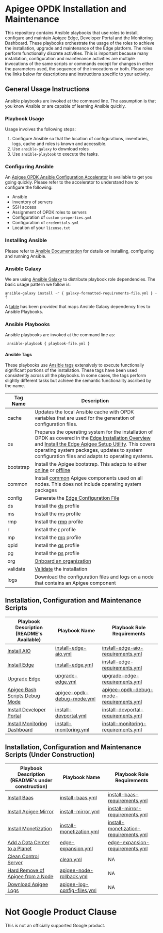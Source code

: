 # Apigee OPDK Installation and Maintenance

This repository contains Ansible playbooks that use roles to install, configure and maintain Apigee Edge, Developer Portal and the 
Monitoring Dashboard. These playbooks orchestrate the usage of the roles to achieve the installation, upgrade and maintenance 
of the Edge platform. The roles perform functionally discrete activities. This is important because many installation, 
configuration and maintenance activities are multiple invocations of the same scripts or commands except for changes in
either the parameters used, the sequence of the invocations or both. Please see the links below for descriptions and 
instructions specific to your activity.  

## General Usage Instructions

Ansible playbooks are invoked at the command line. The assumption is that you know Ansible or are capable of learning Ansible 
quickly. 

### Playbook Usage
Usage involves the following steps:
1. Configure Ansible so that the location of configurations, inventories, logs, cache and roles is known and accessible.
1. Use `ansible-galaxy` to download roles
1. Use `ansible-playbook` to execute the tasks.

### Configuring Ansible
An [Apigee OPDK Ansible Configuration Accelerator](https://github.com/carlosfrias/apigee-opdk-playbook-setup-ansible) 
is available to get you going quickly. Please refer to the accelerator to understand how to configure the following:
* Ansible
* Inventory of servers
* SSH access
* Assignment of OPDK roles to servers
* Configuration of `custom-properties.yml`
* Configuration of `credentials.yml`
* Location of your `license.txt`

### Installing Ansible
Please refer to [Ansible Documentation](http://docs.ansible.com/ansible/latest) for details on installing, configuring 
and running Ansible. 

### Ansible Galaxy
We are using [Ansible Galaxy](http://docs.ansible.com/ansible/latest/reference_appendices/galaxy.html) to distribute 
playbook role dependencies. The basic usage pattern we follow is:

    ansible-galaxy install -r { galaxy-formatted-requirements-file.yml } -f
    
A [table](#installation-configuration-and-maintenance-scripts) has been provided that maps Ansible Galaxy dependency files to Ansible Playbooks.    

### Ansible Playbooks
Ansible playbooks are invoked at the command line as:
 
     ansible-playbook { playbook-file.yml }


#### Ansible Tags
These playbooks use [Ansible tags](http://docs.ansible.com/ansible/latest/cli/ansible-playbook.html#cmdoption-ansible-playbook-tags) 
extensively to execute functionally significant portions of the installation. These tags have been used consistently across all
the playbooks. In some cases, the tags perform slightly different tasks but achieve the semantic functionality ascribed by the name. 

| Tag Name | Description |
| --- | --- |
| cache | Updates the local Ansible cache with OPDK variables that are used for the generation of configuration files. |
| os | Prepares the operating system for the installation of OPDK as covered in the [Edge Installation Overview](https://docs.apigee.com/private-cloud/v4.18.01/installation-overview) and [Install the Edge Apigee Setup Utility](https://docs.apigee.com/private-cloud/v4.18.01/install-edge-apigee-setup-utility). This covers operating system packages, updates to system configuration files and adapts to operating systems. |
| bootstrap | Install the Apigee bootstrap. This adapts to either [online](https://docs.apigee.com/private-cloud/v4.18.01/install-edge-apigee-setup-utility#installedgeapigeesetuputilityonanodewithanexternalinternetconnection) or [offline](https://docs.apigee.com/private-cloud/v4.18.01/install-edge-apigee-setup-utility#installedgeapigeesetuputilityonanodewithnoexternalinternetconnection) |
| common | Install [common](https://docs.apigee.com/private-cloud/v4.18.01/install-edge-apigee-setup-utility) Apigee components used on all nodes. This does not include operating system packages |
| config | Generate the [Edge Configuration File](https://docs.apigee.com/private-cloud/v4.18.01/edge-configuration-file-reference) |
| ds | Install the [ds](https://docs.apigee.com/private-cloud/v4.18.01/install-edge-components-node#specifyingthecomponentstoinstall) profile | 
| ms | Install the [ms](https://docs.apigee.com/private-cloud/v4.18.01/install-edge-components-node#specifyingthecomponentstoinstall) profile | 
| rmp | Install the [rmp](https://docs.apigee.com/private-cloud/v4.18.01/install-edge-components-node#specifyingthecomponentstoinstall) profile | 
| r | Install the [r](https://docs.apigee.com/private-cloud/v4.18.01/install-edge-components-node#specifyingthecomponentstoinstall) profile | 
| mp | Install the [mp](https://docs.apigee.com/private-cloud/v4.18.01/install-edge-components-node#specifyingthecomponentstoinstall) profile | 
| qpid | Install the [qs](https://docs.apigee.com/private-cloud/v4.18.01/install-edge-components-node#specifyingthecomponentstoinstall) profile | 
| pg | Install the [ps](https://docs.apigee.com/private-cloud/v4.18.01/install-edge-components-node#specifyingthecomponentstoinstall) profile |
| org | [Onboard an organization](https://docs.apigee.com/private-cloud/v4.18.01/onboard-organization) |
| validate | [Validate](https://docs.apigee.com/private-cloud/v4.18.01/test-install) the installation |
| logs | Download the configuration files and logs on a node that contains an Apigee component | 
 
## Installation, Configuration and Maintenance Scripts 
| Playbook Description (README's Available) | Playbook Name | Playbook Role Requirements |
| --- | --- | --- |
| [Install AIO](README-install-edge-aio.md) | [install-edge-aio.yml](install-edge-aio.yml) | [install-edge-aio-requirements.yml](install-edge-aio-requirements.yml) |
| [Install Edge](README-install-edge.md) | [install-edge.yml](install-edge.yml) | [install-edge-requirements.yml](install-edge-requirements.yml) |
| [Upgrade Edge](README-upgrade-edge.md) | [upgrade-edge.yml](upgrade-edge.yml) | [upgrade-edge-requirements.yml](upgrade-edge-requirements.yml) |
| [Apigee Bash Scripts Debug Mode](README-apigee-opdk-debug-mode.md) | [apigee-opdk-debug-mode.yml](apigee-opdk-debug-mode.yml) | [apigee-opdk-debug-mode-requirements.yml](apigee-opdk-debug-mode-requirements.yml) | 
| [Install Developer Portal](README-install-devportal.md) | [install-devportal.yml](install-devportal.yml) | [install-devportal-requirements.yml](install-devportal-requirements.yml) |
| [Install Monitoring Dashboard](README-install-monitoring.md) | [install-monitoring.yml](install-monitoring.yml) | [install-monitoring-requirements.yml](install-monitoring-requirements.yml) |

## Installation, Configuration and Maintenance Scripts (Under Construction)
| Playbook Description (README's under construction) | Playbook Name | Playbook Role Requirements |
| --- | --- | --- |
| [Install Baas](install-baas.yml) | [install-baas.yml](install-baas.yml) | [install-baas-requirements.yml](install-baas-requirements.yml) |
| [Install Apigee Mirror](install-mirror.yml) | [install-mirror.yml](install-mirror.yml) | [install-mirror-requirements.yml](install-mirror-requirements.yml) |
| [Install Monetization](install-monetization.yml) | [install-monetization.yml](install-monetization.yml) | [install-monetization-requirements.yml](install-monetization-requirements.yml) |
| [Add a Data Center to a Planet](edge-expansion.yml) | [edge-expansion.yml](edge-expansion.yml) | [edge-expansion-requirements.yml](edge-expansion-requirements.yml) |
| [Clean Control Server](clean.yml) | [clean.yml](clean.yml) | NA | 
| [Hard Remove of Apigee from a Node](apigee-node-rollback.yml) | [apigee-node-rollback.yml](apigee-node-rollback.yml) | NA |
| [Download Apigee Logs](apigee-log-config-files.yml) | [apigee-log-config-files.yml](apigee-log-config-files.yml) | NA |


<!-- BEGIN Google Required Disclaimer -->

# Not Google Product Clause

This is not an officially supported Google product.
<!-- END Google Required Disclaimer -->

